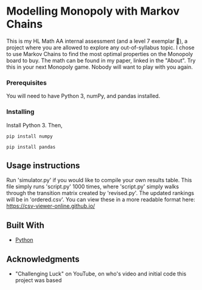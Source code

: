 # Modelling Monopoly with Markov Chains

This is my HL Math AA internal assessment (and a level 7 exemplar 🥱), a project where you are allowed to explore any out-of-syllabus topic. I chose to use Markov Chains to find the most optimal properties on the Monopoly board to buy. The math can be found in my paper, linked in the "About". Try this in your next Monopoly game. Nobody will want to play with you again.

### Prerequisites

You will need to have Python 3, numPy, and pandas installed.

### Installing

Install Python 3. Then,

```
pip install numpy
```

```
pip install pandas
```

## Usage instructions

Run 'simulator.py' if you would like to compile your own results table. This file simply runs 'script.py' 1000 times, where 'script.py' simply walks through the transition matrix created by 'revised.py'. The updated rankings will be in 'ordered.csv'. You can view these in a more readable format here: https://csv-viewer-online.github.io/

## Built With

* [Python](https://docs.python.org/3/)

## Acknowledgments

* "Challenging Luck" on YouTube, on who's video and initial code this project was based
